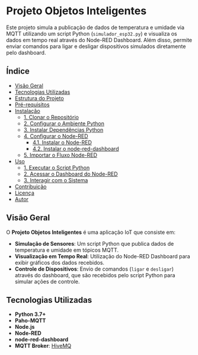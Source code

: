 # Projeto Objetos Inteligentes


Este projeto simula a publicação de dados de temperatura e umidade via MQTT utilizando um script Python (`simulador_esp32.py`) e visualiza os dados em tempo real através do Node-RED Dashboard. Além disso, permite enviar comandos para ligar e desligar dispositivos simulados diretamente pelo dashboard.

## Índice

- [Visão Geral](#visão-geral)
- [Tecnologias Utilizadas](#tecnologias-utilizadas)
- [Estrutura do Projeto](#estrutura-do-projeto)
- [Pré-requisitos](#pré-requisitos)
- [Instalação](#instalação)
  - [1. Clonar o Repositório](#1-clonar-o-repositório)
  - [2. Configurar o Ambiente Python](#2-configurar-o-ambiente-python)
  - [3. Instalar Dependências Python](#3-instalar-dependências-python)
  - [4. Configurar o Node-RED](#4-configurar-o-node-red)
    - [4.1. Instalar o Node-RED](#41-instalar-o-node-red)
    - [4.2. Instalar o node-red-dashboard](#42-instalar-o-node-red-dashboard)
  - [5. Importar o Fluxo Node-RED](#5-importar-o-fluxo-node-red)
- [Uso](#uso)
  - [1. Executar o Script Python](#1-executar-o-script-python)
  - [2. Acessar o Dashboard do Node-RED](#2-acessar-o-dashboard-do-node-red)
  - [3. Interagir com o Sistema](#3-interagir-com-o-sistema)
- [Contribuição](#contribuição)
- [Licença](#licença)
- [Autor](#autor)

## Visão Geral

O **Projeto Objetos Inteligentes** é uma aplicação IoT que consiste em:

- **Simulação de Sensores**: Um script Python que publica dados de temperatura e umidade em tópicos MQTT.
- **Visualização em Tempo Real**: Utilização do Node-RED Dashboard para exibir gráficos dos dados recebidos.
- **Controle de Dispositivos**: Envio de comandos (`ligar` e `desligar`) através do dashboard, que são recebidos pelo script Python para simular ações de controle.

## Tecnologias Utilizadas

- **Python 3.7+**
- **Paho-MQTT**
- **Node.js**
- **Node-RED**
- **node-red-dashboard**
- **MQTT Broker**: [HiveMQ](https://www.hivemq.com/)

